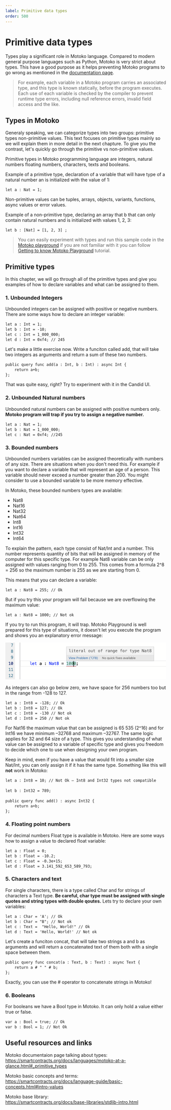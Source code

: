 ```yaml
---
label: Primitive data types
order: 500
---
```


# Primitive data types

Types play a significant role in Motoko language. Compared to modern general purpose languages such as Python, Motoko is very strict about  types. This have a good purpose as it helps preventing Motoko programs to go wrong as mentioned in the [documentation page](https://smartcontracts.org/docs/language-guide/motoko-introduction.html#pitch-types).

>For example, each variable in a Motoko program carries an associated type, and this type is known statically, before the program executes. Each use of each variable is checked by the compiler to prevent runtime type errors, including null reference errors, invalid field access and the like.

## Types in Motoko

Generaly speaking, we can categorize types into two groups: primitive types non-primitive values. This text focuses on primitive types mainly so we will explain them in more detail in the next chapture. To give you the contrast, let's quickly go through the primitive vs non-primitive values.

Primitive types in Motoko programming language are integers, natural numbers floating numbers, characters, texts and booleans.

Example of a primitive type, declaration of a variable that will have type of a natural number an is initialized with the value of 1:

```
let a : Nat = 1;
```

Non-primitive values can be tuples, arrays, objects, variants, functions, async values or error values.

Example of a non-primitive type, declaring an array that b that can only contain natural numbers and is initialized with values 1, 2, 3:
```
let b : [Nat] = [1, 2, 3] ;
```
> You can easily experiment with types and run this sample code in the [Motoko playground](https://m7sm4-2iaaa-aaaab-qabra-cai.raw.ic0.app/) if you are not familiar with it you can follow [Getting to know Motoko Playground](/tutorials/motoko_playground/) tutorial. 

## Primitive types

In this chapter, we will go through all of the primitive types and give you examples of how to declare variables and what can be assigned to them.

### 1. Unbounded Integers

Unbounded integers can be assigned with positive or negative numbers. There are some ways how to declare an integer variable:

```
let a : Int = 1;
let b : Int = -10;
let c : Int = 1_000_000;
let d : Int = 0xf4; // 245
```
Let's make a little exercise now. Write a funciton called add, that will take two integers as arguments and return a sum of these two numbers.
```
public query func add(a : Int, b : Int) : async Int {
    return a+b;
};
```
That was quite easy, right? Try to experiment with it in the Candid UI.


### 2. Unbounded Natural numbers

Unbounded natural numbers can be assigned with positive numbers only. **Motoko program will trap if you try to assign a negative number.**

```
let a : Nat = 1;
let b : Nat = 1_000_000;
let c : Nat = 0xf4; //245
```


### 3. Bounded numbers

Unbounded numbers variables can be assigned theoretically with numbers of any size. There are situations when you don't need this. For example if you want to declare a variable that will represent an age of a person. This variable should never exceed a number greater than 200. You might consider to use a bounded variable to be more memory effective.

In Motoko, these bounded numbers types are available:
- Nat8
- Nat16
- Nat32
- Nat64
- Int8
- Int16
- Int32
- Int64

To explain the pattern, each type consist of Nat/Int and a number. This number represents quantity of bits that will be assigned in memory of the computer for this specific type. For example Nat8 variable can be only assigned with values ranging from 0 to 255. This comes from a formula 2^8 = 256 so the maximum number is 255 as we are starting from 0.

This means that you can declare a variable:
```
let a : Nat8 = 255; // Ok
```

But if you try this your program will fail because we are overflowing the maximum value:
```
let a : Nat8 = 1000; // Not ok
```

If you try to run this program, it will trap. Motoko Playground is well prepared for this type of situations, it doesn't let you execute the program and shows you an explanatory error message:

![Overflowing the Nat8 value in Motoko Playground](../static/types_overflow.png)

As integers can also go below zero, we have space for 256 numbers too but in the range from -128 to 127.

```
let a : Int8 = -128; // Ok
let b : Int8 = 127; // Ok
let c : Int8 = -130 // Not ok
let d : Int8 = 250 // Not ok
```

For Nat16 the maximum value that can be assigned is 65 535 (2^16) and for Int16 we have minimum –32768 and maximum –32767. The same logic applies for 32 and 64 size of a type. This gives you understanding of what value can be assigned to a variable of specific type and gives you freedom to decide which one to use when designing your own program.

Keep in mind, even if you have a value that would fit into a smaller size Nat/Int, you can only assign it if it has the same type. Something like this will **not** work in Motoko:
```
let a : Int8 = 10; // Not Ok – Int8 and Int32 types not compatible

let b : Int32 = 789;

public query func add() : async Int32 {
    return a+b;
};
```
### 4. Floating point numbers

For decimal numbers Float type is available in Motoko. Here are some ways how to assign a value to declared float variable:

```
let a : Float = 0;
let b : Float = -10.2;
let c : Float = -0.3e+15;
let d : Float = 3.141_592_653_589_793;
```
### 5. Characters and text

For single characters, there is a type called Char and for strings of characters a Text type. **Be careful, char type must be assigned with single quotes and string types with double qoutes.** Lets try to declare your own variables:

```
let a : Char = 'A'; // Ok
let b : Char = "B"; // Not ok
let c : Text =  "Hello, World!" // Ok
let d : Text = 'Hello, World!' // Not ok
```

Let's create a funciton concat, that will take two strings a and b as arguments and will return a concatenated text of them both with a single space between them.

```
public query func concat(a : Text, b : Text) : async Text {
    return a # " " # b;
};
```
Exactly, you can use the # operator to concatenate strings in Motoko!


### 6. Booleans

For booleans we have a Bool type in Motoko. It can only hold a value either true or false.

```
var a : Bool = true; // Ok
var b : Bool = 1; // Not Ok
``` 
## Useful resources and links

Motoko documentaion page talking about types:  
https://smartcontracts.org/docs/languages/motoko-at-a-glance.html#_primitive_types  

Motoko basic concepts and terms:  
https://smartcontracts.org/docs/language-guide/basic-concepts.html#intro-values  

Motoko base library:  
https://smartcontracts.org/docs/base-libraries/stdlib-intro.html